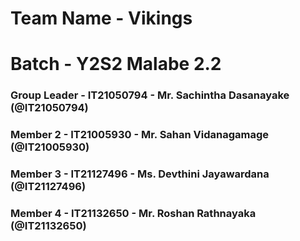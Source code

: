 
# Team Name - Vikings
# Batch - Y2S2 Malabe 2.2

### Group Leader - IT21050794 - Mr. Sachintha Dasanayake (@IT21050794)
### Member 2 - IT21005930 - Mr. Sahan Vidanagamage (@IT21005930)
### Member 3 - IT21127496 - Ms. Devthini Jayawardana (@IT21127496)
### Member 4 - IT21132650 - Mr. Roshan Rathnayaka (@IT21132650) 
